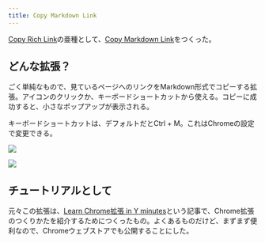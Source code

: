 ```yaml
---
title: Copy Markdown Link
---
```

[Copy Rich Link](https://chrome.google.com/webstore/detail/copy-rich-link/hikiamlgpdcabppakpmemaofmkgknpea)の亜種として、[Copy Markdown Link](https://chrome.google.com/webstore/detail/copy-markdown-link/gkceaaphhbeanfciglgpffnncfpipjpa)をつくった。

どんな拡張？
------

ごく単純なもので、見ているページへのリンクをMarkdown形式でコピーする拡張。アイコンのクリックか、キーボードショートカットから使える。コピーに成功すると、小さなポップアップが表示される。

キーボードショートカットは、デフォルトだとCtrl + M。これはChromeの設定で変更できる。

![](https://lh5.googleusercontent.com/whygqBJOaXJ-YHlC9QVuSI4mw8SL3pGOXUkPkEHEIJv3bD3daLxAJT3AN2IAG_8dvITPYlgFcbNOHifFXq_XuYUXeH_oTD-WcAdja4K7h-ooW8xkV4Bb5F1SwNEPI9MEwo7a0rLHNnzYJsBMVu_XeZDK32ybsz60nxRtj3FoWBf-j1FYvCimatVF)

![](https://lh6.googleusercontent.com/unD4U6QRxeDo3DON4ZP9MYIOuU2-JAew7c9gSClL3UsUgMwV_qvlJpuxQWBCj-G5bQi3vHza-nLLpviDOsB5BJ2XatCvAI2HkiL4bHehm7j7lYVJuALXvg4lW1F0pQr7zk4BSogLkTHmZxXPq_9bZ6eGX1Z1EtUygRdNic53tx1xDJ7SbtC1wkha)

チュートリアルとして
----------

元々この拡張は、[Learn Chrome拡張 in Y minutes](https://r7kamura.com/articles/2022-05-18-learn-chrome-extention-in-y-minutes)という記事で、Chrome拡張のつくりかたを紹介するためにつくったもの。よくあるものだけど、まずまず便利なので、Chromeウェブストアでも公開することにした。
